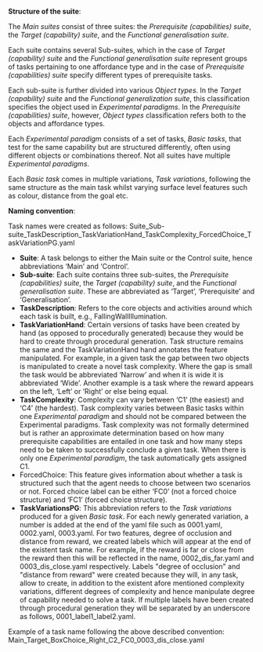 **Structure of the suite**: 

The *Main suites* consist of three suites: the *Prerequisite (capabilities) suite*, the *Target (capability) suite*, and the *Functional generalisation suite*. 

Each suite contains several Sub-suites, which in the case of *Target (capability) suite* and the *Functional generalisation suite* represent groups of tasks pertaining to one affordance type and in the case of *Prerequisite (capabilities) suite* specify different types of prerequisite tasks. 

Each sub-suite is further divided into various *Object types*. In the *Target (capability) suite* and the *Functional generalization suite*, this classification specifies the object used in *Experimental paradigms*. In the *Prerequisite (capabilities) suite*, however, *Object types* classification refers both to the objects and affordance types. 

Each *Experimental paradigm* consists of a set of tasks, *Basic tasks*, that test for the same capability but are structured differently, often using different objects or combinations thereof. Not all suites have multiple *Experimental paradigms*. 

Each *Basic task* comes in multiple variations, *Task variations*, following the same structure as the main task whilst varying surface level features such as colour, distance from the goal etc. 

**Naming convention**: 

Task names were created as follows: Suite_Sub-suite_TaskDescription_TaskVariationHand_TaskComplexity_ForcedChoice_TaskVariationPG.yaml
* **Suite**: A task belongs to either the Main suite or the Control suite, hence abbreviations ‘Main’ and ‘Control’.
* **Sub-suite**: Each suite contains three sub-suites, the *Prerequisite (capabilities) suite*, the *Target (capability) suite*, and the *Functional generalisation suite*. These are abbreviated as ‘Target’, ‘Prerequisite’ and ‘Generalisation’.
* **TaskDescription**: Refers to the core objects and activities around which each task is built, e.g., FallingWallIllumination.
* **TaskVariationHand**: Certain versions of tasks have been created by hand (as opposed to procedurally generated) because they would be hard to create through procedural generation. Task structure remains the same and the TaskVariationHand hand annotates the feature manipulated. For example, in a given task the gap between two objects is manipulated to create a novel task complexity. Where the gap is small the task would be abbreviated ‘Narrow’ and when it is wide it is abbreviated ‘Wide’. Another example is a task where the reward appears on the left, ‘Left’ or ‘Right’ or else being equal. 
* **TaskComplexity**: Complexity can vary between ‘C1’ (the easiest) and ‘C4’ (the hardest). Task complexity varies between Basic tasks within one *Experimental paradigm* and should not be compared between the Experimental paradigms. Task complexity was not formally determined but is rather an approximate determination based on how many prerequisite capabilities are entailed in one task and how many steps need to be taken to successfully conclude a given task. When there is only one *Experimental paradigm*, the task automatically gets assigned C1. 
* ForcedChoice: This feature gives information about whether a task is structured such that the agent needs to choose between two scenarios or not. Forced choice label can be either ‘FC0’ (not a forced choice structure) and ‘FC1’ (forced choice structure).
* **TaskVariationsPG**: This abbreviation refers to the *Task variations* produced for a given *Basic task*. For each newly generated variation, a number is added at the end of the yaml file such as 0001.yaml, 0002.yaml, 0003.yaml. For two features, degree of occlusion and distance from reward, we created labels which will appear at the end of the existent task name. For example, if the reward is far or close from the reward then this will be reflected in the name, 0002_dis_far.yaml and 0003_dis_close.yaml respectively. Labels "degree of occlusion" and "distance from reward" were created because they will, in any task, allow to create, in addition to the existent afore mentioned complexity variations, different degrees of complexity and hence manipulate degree of capability needed to solve a task. If multiple labels have been created through procedural generation they will be separated by an underscore as follows, 0001_label1_label2.yaml.
  
Example of a task name following the above described convention: Main_Target_BoxChoice_Right_C2_FC0_0003_dis_close.yaml

